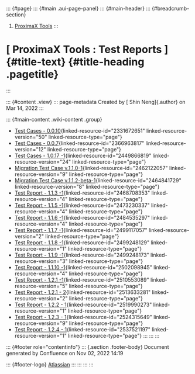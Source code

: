 ::: {#page}
::: {#main .aui-page-panel}
::: {#main-header}
::: {#breadcrumb-section}
1.  [ProximaX Tools](index.html)
:::

# [ ProximaX Tools : Test Reports ]{#title-text} {#title-heading .pagetitle}
:::

::: {#content .view}
::: page-metadata
Created by [ Shin Neng]{.author} on Mar 14, 2022
:::

::: {#main-content .wiki-content .group}
-   [Test Cases -
    0.0.10](https://nemspfs.atlassian.net/wiki/spaces/PT/pages/2331672651/Test+Cases+-+0.0.10){linked-resource-id="2331672651"
    linked-resource-version="50" linked-resource-type="page"}
-   [Test Cases -
    0.0.7](https://nemspfs.atlassian.net/wiki/spaces/PT/pages/2366963817/Test+Cases+-+0.0.7){linked-resource-id="2366963817"
    linked-resource-version="12" linked-resource-type="page"}
-   [Test Cases - 1.0.17
    -1](https://nemspfs.atlassian.net/wiki/spaces/PT/pages/2449866819/Test+Cases+-+1.0.17+-1){linked-resource-id="2449866819"
    linked-resource-version="24" linked-resource-type="page"}
-   [Migration Test Case
    v.1.1.0-1](https://nemspfs.atlassian.net/wiki/spaces/PT/pages/2462122057/Migration+Test+Case+v.1.1.0-1){linked-resource-id="2462122057"
    linked-resource-version="9" linked-resource-type="page"}
-   [Migration Test Case
    v.1.1.2-beta-1](https://nemspfs.atlassian.net/wiki/spaces/PT/pages/2464841729/Migration+Test+Case+v.1.1.2-beta-1){linked-resource-id="2464841729"
    linked-resource-version="8" linked-resource-type="page"}
-   [Test Report - 1.1.3
    -1](https://nemspfs.atlassian.net/wiki/spaces/PT/pages/2468708353/Test+Report+-+1.1.3+-1){linked-resource-id="2468708353"
    linked-resource-version="4" linked-resource-type="page"}
-   [Test Report - 1.1.5
    -1](https://nemspfs.atlassian.net/wiki/spaces/PT/pages/2473230337/Test+Report+-+1.1.5+-1){linked-resource-id="2473230337"
    linked-resource-version="4" linked-resource-type="page"}
-   [Test Report - 1.1.6
    -1](https://nemspfs.atlassian.net/wiki/spaces/PT/pages/2484535297/Test+Report+-+1.1.6+-1){linked-resource-id="2484535297"
    linked-resource-version="4" linked-resource-type="page"}
-   [Test Report - 1.1.7
    -1](https://nemspfs.atlassian.net/wiki/spaces/PT/pages/2499117057/Test+Report+-+1.1.7+-1){linked-resource-id="2499117057"
    linked-resource-version="2" linked-resource-type="page"}
-   [Test Report - 1.1.8
    -1](https://nemspfs.atlassian.net/wiki/spaces/PT/pages/2499248129/Test+Report+-+1.1.8+-1){linked-resource-id="2499248129"
    linked-resource-version="1" linked-resource-type="page"}
-   [Test Report - 1.1.9
    -1](https://nemspfs.atlassian.net/wiki/spaces/PT/pages/2499248173/Test+Report+-+1.1.9+-1){linked-resource-id="2499248173"
    linked-resource-version="3" linked-resource-type="page"}
-   [Test Report - 1.1.10
    -1](https://nemspfs.atlassian.net/wiki/spaces/PT/pages/2502098945/Test+Report+-+1.1.10+-1){linked-resource-id="2502098945"
    linked-resource-version="4" linked-resource-type="page"}
-   [Test Report - 1.2.1
    -1](https://nemspfs.atlassian.net/wiki/spaces/PT/pages/2510553089/Test+Report+-+1.2.1+-1){linked-resource-id="2510553089"
    linked-resource-version="5" linked-resource-type="page"}
-   [Test Report - 1.2.1 -
    2](https://nemspfs.atlassian.net/wiki/spaces/PT/pages/2513633281/Test+Report+-+1.2.1+-+2){linked-resource-id="2513633281"
    linked-resource-version="2" linked-resource-type="page"}
-   [Test Report - 1.2.2 -
    1](https://nemspfs.atlassian.net/wiki/spaces/PT/pages/2519990273/Test+Report+-+1.2.2+-+1){linked-resource-id="2519990273"
    linked-resource-version="1" linked-resource-type="page"}
-   [Test Report - 1.2.3 -
    1](https://nemspfs.atlassian.net/wiki/spaces/PT/pages/2524315649/Test+Report+-+1.2.3+-+1){linked-resource-id="2524315649"
    linked-resource-version="9" linked-resource-type="page"}
-   [Test Report - 1.2.4 -
    1](https://nemspfs.atlassian.net/wiki/spaces/PT/pages/2537521197/Test+Report+-+1.2.4+-+1){linked-resource-id="2537521197"
    linked-resource-version="1" linked-resource-type="page"}
:::
:::
:::

::: {#footer role="contentinfo"}
::: {.section .footer-body}
Document generated by Confluence on Nov 02, 2022 14:19

::: {#footer-logo}
[Atlassian](http://www.atlassian.com/)
:::
:::
:::
:::
